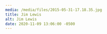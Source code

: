 ```yaml
---
media: /media/files/2015-05-31-17.18.35.jpg
title: Jim Lewis
alt: Jim Lewis
date: 2020-11-09 13:06:00 -0500
---
```

